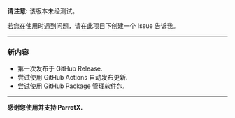 **请注意:** 该版本未经测试。

若您在使用时遇到问题，请在此项目下创建一个 Issue 告诉我。

* * *

### 新内容

- 第一次发布于 GitHub Release.
- 尝试使用 GitHub Actions 自动发布更新.
- 尝试使用 GitHub Package 管理软件包.

* * *

**感谢您使用并支持 ParrotX.**